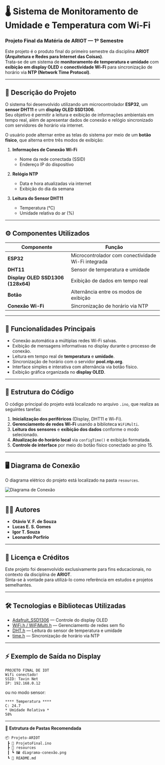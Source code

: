 # 🌡️ Sistema de Monitoramento de Umidade e Temperatura com Wi-Fi  
### Projeto Final da Matéria de ARIOT — 1º Semestre

Este projeto é o produto final do primeiro semestre da disciplina **ARIOT (Arquitetura e Redes para Internet das Coisas)**.  
Trata-se de um sistema de **monitoramento de temperatura e umidade** com **exibição em display OLED** e **conectividade Wi-Fi** para sincronização de horário via **NTP (Network Time Protocol)**.

---

## 🧠 Descrição do Projeto

O sistema foi desenvolvido utilizando um microcontrolador **ESP32**, um **sensor DHT11** e um **display OLED SSD1306**.  
Seu objetivo é permitir a leitura e exibição de informações ambientais em tempo real, além de apresentar dados de conexão e relógio sincronizado com servidores de horário via internet.

O usuário pode alternar entre as telas do sistema por meio de um **botão físico**, que alterna entre três modos de exibição:

1. **Informações de Conexão Wi-Fi**  
   - Nome da rede conectada (SSID)  
   - Endereço IP do dispositivo  

2. **Relógio NTP**  
   - Data e hora atualizadas via internet  
   - Exibição do dia da semana  

3. **Leitura do Sensor DHT11**  
   - Temperatura (°C)  
   - Umidade relativa do ar (%)  

---

## ⚙️ Componentes Utilizados

| Componente | Função |
|-------------|--------|
| **ESP32** | Microcontrolador com conectividade Wi-Fi integrada |
| **DHT11** | Sensor de temperatura e umidade |
| **Display OLED SSD1306 (128x64)** | Exibição de dados em tempo real |
| **Botão** | Alternância entre os modos de exibição |
| **Conexão Wi-Fi** | Sincronização de horário via NTP |

---

## 📶 Funcionalidades Principais

- Conexão automática a múltiplas redes Wi-Fi salvas.  
- Exibição de mensagens informativas no display durante o processo de conexão.  
- Leitura em tempo real de **temperatura** e **umidade**.  
- Sincronização de horário com o servidor **pool.ntp.org**.  
- Interface simples e interativa com alternância via botão físico.  
- Exibição gráfica organizada no **display OLED**.

---

## 🧩 Estrutura do Código

O código principal do projeto está localizado no arquivo `.ino`, que realiza as seguintes tarefas:

1. **Inicialização dos periféricos** (Display, DHT11 e Wi-Fi).  
2. **Gerenciamento de redes Wi-Fi** usando a biblioteca `WiFiMulti`.  
3. **Leitura dos sensores** e **exibição dos dados** conforme o modo selecionado.  
4. **Atualização do horário local** via `configTime()` e exibição formatada.  
5. **Controle de interface** por meio do botão físico conectado ao pino 15.

---

## 🖥️ Diagrama de Conexão

O diagrama elétrico do projeto está localizado na pasta `resources`.

![Diagrama de Conexão](resources/diagrama-conexão.png)

---

## 👨‍💻 Autores

- **Otávio V. F. de Souza**  
- **Lucas E. S. Gomes**  
- **Igor T. Souza**  
- **Leonardo Porfirio**

---

## 🧾 Licença e Créditos

Este projeto foi desenvolvido exclusivamente para fins educacionais, no contexto da disciplina de **ARIOT**.  
Sinta-se à vontade para utilizá-lo como referência em estudos e projetos semelhantes.

---

## 🛠️ Tecnologias e Bibliotecas Utilizadas

- [Adafruit_SSD1306](https://github.com/adafruit/Adafruit_SSD1306) — Controle do display OLED  
- [WiFi.h / WiFiMulti.h](https://www.arduino.cc/en/Reference/WiFi) — Gerenciamento de redes sem fio  
- [DHT.h](https://github.com/adafruit/DHT-sensor-library) — Leitura do sensor de temperatura e umidade  
- [time.h](https://www.gnu.org/software/libc/manual/html_node/Time-Functions.html) — Sincronização de horário via NTP  

---

## ⚡ Exemplo de Saída no Display

```
PROJETO FINAL DE IOT
Wifi conectado!
SSID: Tavin Net
IP: 192.168.0.12
```

ou no modo sensor:

```
**** Temperatura ****
C: 24.7
* Umidade Relativa *
58%
```

---

📁 **Estrutura de Pastas Recomendada**

```
📦 Projeto-ARIOT
 ┣ 📜 ProjetoFinal.ino
 ┣ 📂 resources
 ┃ ┗ 🖼️ diagrama-conexão.png
 ┗ 📜 README.md
```
